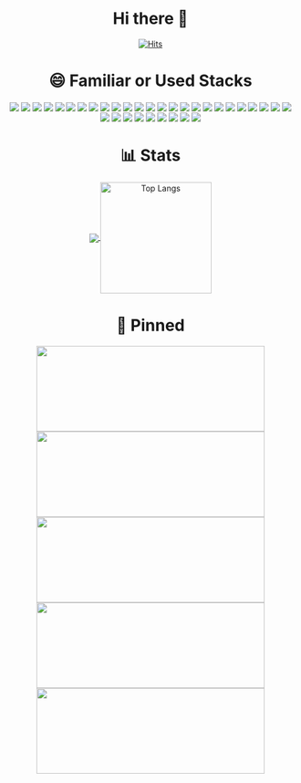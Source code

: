 
<!--
**kkn1125/kkn1125** is a ✨ _special_ ✨ repository because its `README.md` (this file) appears on your GitHub profile.

Here are some ideas to get you started:

- 🔭 I’m currently working on ...
- 🌱 I’m currently learning ...
- 👯 I’m looking to collaborate on ...
- 🤔 I’m looking for help with ...
- 💬 Ask me about ...
- 📫 How to reach me: ...
- 😄 Pronouns: ...
- ⚡ Fun fact: ...
-->

<h1 align="center">Hi there 👋</h1>

<div align="center">
  
[![Hits](https://hits.seeyoufarm.com/api/count/incr/badge.svg?url=https%3A%2F%2Fgithub.com%2Fkkn1125%2F&count_bg=%23B8852F&title_bg=%23EE4646&icon=smugmug.svg&icon_color=%23FFFFFF&title=hits&edge_flat=true)](https://hits.seeyoufarm.com)
  
</div>

<h1 align="center">😄 Familiar or Used Stacks</h1>
<p align="center">
  <img align="center" src="https://img.shields.io/badge/HTML5-E34F26?style=flat-square&logo=HTML5&logoColor=white"/>
  <img align="center" src="https://img.shields.io/badge/CSS3-1572B6?style=flat-square&logo=CSS3&logoColor=white"/>
  <img align="center" src="https://img.shields.io/badge/JavaScript-F7DF1E?style=flat-square&logo=JavaScript&logoColor=white"/>
  <img align="center" src="https://img.shields.io/badge/Python-407dae?style=flat-square&logo=Python&logoColor=white"/>
  <img align="center" src="https://img.shields.io/badge/Django-0c4b33?style=flat-square&logo=Django&logoColor=white"/>
  <img align="center" src="https://img.shields.io/badge/Java-007396?style=flat-square&logo=Java&logoColor=white"/>
  <img align="center" src="https://img.shields.io/badge/Spring-6DB33F?style=flat-square&logo=Spring&logoColor=white"/>
  <img align="center" src="https://img.shields.io/badge/Spring%20Boot-6DB33F?style=flat-square&logo=Spring%20Boot&logoColor=white"/>
  <img align="center" src="https://img.shields.io/badge/React-61DAFB?style=flat-square&logo=React&logoColor=white"/>
  <img align="center" src="https://img.shields.io/badge/Next-black?style=flat-square&logo=Next.js&logoColor=ffffff"/>
  <img align="center" src="https://img.shields.io/badge/Redux-purple?style=flat-square&logo=Redux&logoColor=white"/>
  <img align="center" src="https://img.shields.io/badge/Vue.js-4FC08D?style=flat-square&logo=Vue.js&logoColor=white"/>
  <img align="center" src="https://img.shields.io/badge/Svelte-FF3E00?style=flat-square&logo=Svelte&logoColor=white"/>
  <img align="center" src="https://img.shields.io/badge/GitHub-181717?style=flat-square&logo=GitHub&logoColor=white"/>
  <img align="center" src="https://img.shields.io/badge/Apache%20Maven-C71A36?style=flat-square&logo=Apache%20Maven&logoColor=white"/>
  <img align="center" src="https://img.shields.io/badge/Socket.io-010101?style=flat-square&logo=Socket.io&logoColor=white"/>
  <img align="center" src="https://img.shields.io/badge/WebRTC-333333?style=flat-square&logo=WebRTC&logoColor=white"/>
  <img align="center" src="https://img.shields.io/badge/JWT-333333?style=flat-square&logo=JSON%20Web%20Tokens&logoColor=white"/>
  <img align="center" src="https://img.shields.io/badge/MUI-007FFF?style=flat-square&logo=MUI&logoColor=white"/>
  <img align="center" src="https://img.shields.io/badge/ANTD-0170FE?style=flat-square&logo=Ant%20Design&logoColor=white"/>
  <img align="center" src="https://img.shields.io/badge/MongoDB-47A248?style=flat-square&logo=MongoDB&logoColor=white"/>
  <img align="center" src="https://img.shields.io/badge/GraphQL-E10098?style=flat-square&logo=GraphQL&logoColor=white"/>
  <img align="center" src="https://img.shields.io/badge/Semantic%20UI%20React-35BDB2?style=flat-square&logo=Semantic%20UI%20React&logoColor=white"/>
  <img align="center" src="https://img.shields.io/badge/Node.js-339933?style=flat-square&logo=Node.js&logoColor=white"/>
  <img align="center" src="https://img.shields.io/badge/Express-000000?style=flat-square&logo=Express&logoColor=white"/>
  <img align="center" src="https://img.shields.io/badge/TypeScript-3178C6?style=flat-square&logo=TypeScript&logoColor=white"/>
  <img align="center" src="https://img.shields.io/badge/Shell-FFD500?style=flat-square&logo=Shell&logoColor=white"/>
  <img align="center" src="https://img.shields.io/badge/Gatsby-663399?style=flat-square&logo=Gatsby&logoColor=white"/>
  <img align="center" src="https://img.shields.io/badge/Blockchain-121D33?style=flat-square&logo=Blockchain.com&logoColor=white"/>
  <img align="center" src="https://img.shields.io/badge/Jest-C21325?style=flat-square&logo=Jest&logoColor=white"/>
  <img align="center" src="https://img.shields.io/badge/Chocolatey-80B5E3?style=flat-square&logo=Chocolatey&logoColor=white"/>
  <img align="center" src="https://img.shields.io/badge/IPFS-65C2CB?style=flat-square&logo=IPFS&logoColor=white"/>
  <img align="center" src="https://img.shields.io/badge/Web3.js-F16822?style=flat-square&logo=Web3.js&logoColor=white"/>
  <img align="center" src="https://img.shields.io/badge/Docker-2496ED?style=flat-square&logo=Docker&logoColor=white"/>
</p>

<h1 align="center">📊 Stats</h1>
<p align="center">
  <a href="https://github.com/kkn1125/github-readme-stats">
    <img align="center" src="https://github-readme-stats.vercel.app/api?username=kkn1125&show_icons=true&theme=cobalt&locale=kr" />
  </a>
  <a href="https://github.com/kkn1125/github-readme-stats">
    <img align="center" alt="Top Langs" src="https://github-readme-stats.vercel.app/api/top-langs/?username=kkn1125&layout=compact&theme=cobalt&locale=kr" height="195" />
  </a>
  
</p>

<h1 align="center">📌 Pinned</h1>
<p align="center">
  <a href="https://github.com/kkn1125/mkDocumentifyJS">
    <img height="150" width="400" align="center" src="https://github-readme-stats.vercel.app/api/pin/?username=kkn1125&show_owner=true&repo=mkDocumentifyJS" />
  </a>
  <a href="https://github.com/kkn1125/treeparser">
    <img height="150" width="400" align="center" src="https://github-readme-stats.vercel.app/api/pin/?username=kkn1125&show_owner=true&repo=treeparser" />
  </a>
  <a href="https://github.com/kkn1125/kkn1125.github.io">
    <img height="150" width="400" align="center" src="https://github-readme-stats.vercel.app/api/pin/?username=kkn1125&show_owner=true&repo=kkn1125.github.io" />
  </a>
  <a href="https://github.com/kkn1125/project-django">
    <img height="150" width="400" align="center" src="https://github-readme-stats.vercel.app/api/pin/?username=kkn1125&show_owner=true&repo=project-django" />
  </a>
<!--   <a href="https://github.com/kkn1125/penli">
    <img align="center" src="https://github-readme-stats.vercel.app/api/pin/?username=kkn1125&show_owner=true&repo=penli" />
  </a> -->
  <a href="https://github.com/kkn1125/typer">
    <img height="150" width="400" align="center" src="https://github-readme-stats.vercel.app/api/pin/?username=kkn1125&show_owner=true&repo=typer" />
  </a>
<!--   <a href="https://github.com/kkn1125/solitaire">
    <img align="center" src="https://github-readme-stats.vercel.app/api/pin/?username=kkn1125&show_owner=true&repo=solitaire" />
  </a> -->
</p>
